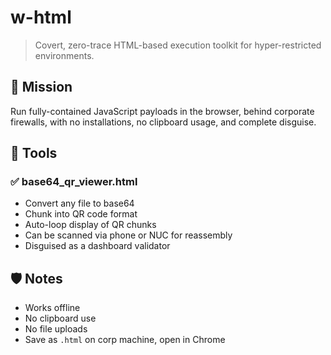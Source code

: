 # w-html

> Covert, zero-trace HTML-based execution toolkit for hyper-restricted environments.

## 🎯 Mission

Run fully-contained JavaScript payloads in the browser, behind corporate firewalls, with no installations, no clipboard usage, and complete disguise.

## 🧰 Tools

### ✅ base64_qr_viewer.html
- Convert any file to base64
- Chunk into QR code format
- Auto-loop display of QR chunks
- Can be scanned via phone or NUC for reassembly
- Disguised as a dashboard validator

## 🛡 Notes
- Works offline
- No clipboard use
- No file uploads
- Save as `.html` on corp machine, open in Chrome
